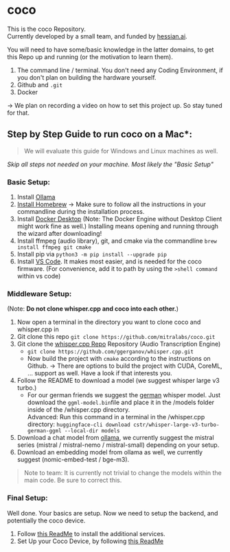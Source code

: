 # coco

This is the coco Repository. <br>
Currently developed by a small team, and funded by [hessian.ai](https://hessian.ai).

You will need to have some/basic knowledge in the latter domains, to get this Repo up and running (or the motivation to learn them).
1. The command line / terminal. You don't need any Coding Environment, if you don't plan on building the hardware yourself.
2. Github and `.git`
3. Docker

-> We plan on recording a video on how to set this project up. So stay tuned for that.

## Step by Step Guide to run coco on a Mac*:
>We will evaluate this guide for Windows and Linux machines as well.

*Skip all steps not needed on your machine. Most likely the "Basic Setup"*


### Basic Setup:
1. Install [Ollama](https://ollama.com)
2. [Install Homebrew](https://brew.sh) -> Make sure to follow all the instructions in your commandline during the installation process.
3. Install [Docker Desktop](https://docs.docker.com/desktop/) (Note: The Docker Engine without Desktop Client might work fine as well.) Installing means opening and running through the wizard after downloading!
4. Install ffmpeg (audio library), git, and cmake via the commandline `brew install ffmpeg git cmake`
5. Install pip via `python3 -m pip install --upgrade pip`
6. Install [VS Code](https://code.visualstudio.com). It makes most easier, and is needed for the coco firmware. (For convenience, add it to path by using the `>shell command` within vs code)

### Middleware Setup:
(Note: **Do not clone whisper.cpp and coco into each other.**)

1. Now open a terminal in the directory you want to clone coco and whisper.cpp in
2. Git clone this repo `git clone https://github.com/mitralabs/coco.git` 
3. Git clone the [whisper.cpp Repo](https://github.com/ggerganov/whisper.cpp.git) Repository (Audio Transcription Engine)
    - `git clone https://github.com/ggerganov/whisper.cpp.git` 
    - Now build the project with `cmake` according to the instructions on Github. -> There are options to build the project with CUDA, CoreML, ... support as well. Have a look if that interests you.
4. Follow the README to download a model (we suggest whisper large v3 turbo.)
    - For our german friends we suggest the [german](https://huggingface.co/cstr/whisper-large-v3-turbo-german-ggml/tree/main) whisper model. Just download the `ggml-model.bin`file and place it in the /models folder inside of the /whisper.cpp directory.<br>
    Advanced: Run this command in a terminal in the /whisper.cpp directory: `huggingface-cli download cstr/whisper-large-v3-turbo-german-ggml --local-dir models`
5. Download a chat model from [ollama](https://www.ollama.com), we currently suggest the mistral series (mistral / mistral-nemo / mistral-small) depending on your setup.
6. Download an embedding model from ollama as well, we currently suggest (nomic-embed-test / bge-m3).

> Note to team: It is currently not trivial to change the models within the main code. Be sure to correct this.

### Final Setup:
Well done. Your basics are setup. Now we need to setup the backend, and potentially the coco device.

1. Follow [this ReadMe](/services/README.md) to install the additional services.
2. Set Up your Coco Device, by following [this ReadMe](/coco/firmware/README.md)